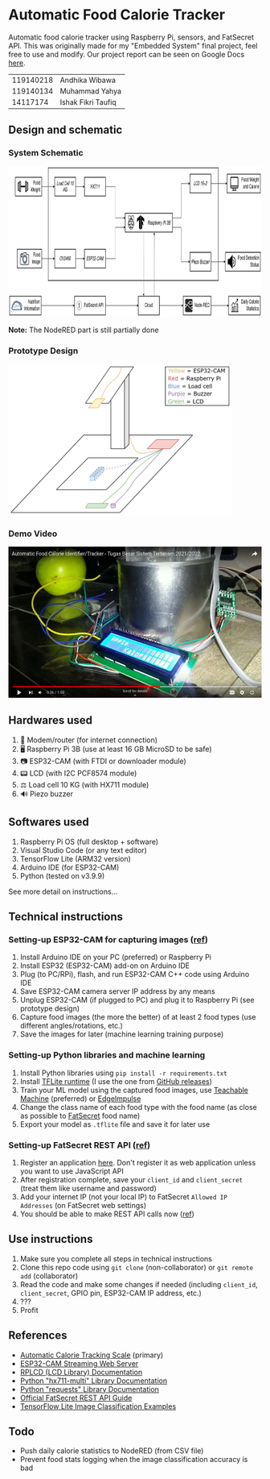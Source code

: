 # Automatic Food Calorie Tracker
Automatic food calorie tracker using Raspberry Pi, sensors, and FatSecret API. This was originally made for my "Embedded System" final project, feel free to use and modify. Our project report can be seen on Google Docs [here](https://docs.google.com/document/d/1jz4DmqK8kmIxa3OSr7nDh6nGGx4Qsud4/).

|||
|-|-|
|119140218|Andhika Wibawa|
|119140134|Muhammad Yahya|
|14117174|Ishak Fikri Taufiq|

## Design and schematic

### System Schematic
<img src="docs/System Schematic.png" height="300">

**Note:** The NodeRED part is still partially done

### Prototype Design
<img src="docs/Prototype Design.png" height="300">

### Demo Video
[<img src="docs/Video Thumbnail.png" height="300">](https://youtu.be/2P6GtZ_DnxM)

## Hardwares used
1. 📶 Modem/router (for internet connection)
2. 🖥️ Raspberry Pi 3B (use at least 16 GB MicroSD to be safe)
3. 📷 ESP32-CAM (with FTDI or downloader module)
4. 📟 LCD (with I2C PCF8574 module)
5. ⚖️ Load cell 10 KG (with HX711 module)
6. 🔊 Piezo buzzer

## Softwares used
1. Raspberry Pi OS (full desktop + software)
2. Visual Studio Code (or any text editor)
3. TensorFlow Lite (ARM32 version)
4. Arduino IDE (for ESP32-CAM)
5. Python (tested on v3.9.9)

See more detail on instructions...

## Technical instructions

### Setting-up ESP32-CAM for capturing images ([ref](https://randomnerdtutorials.com/esp32-cam-video-streaming-face-recognition-arduino-ide))
1. Install Arduino IDE on your PC (preferred) or Raspberry Pi
2. Install ESP32 (ESP32-CAM) add-on on Arduino IDE
3. Plug (to PC/RPi), flash, and run ESP32-CAM C++ code using Arduino IDE
4. Save ESP32-CAM camera server IP address by any means
5. Unplug ESP32-CAM (if plugged to PC) and plug it to Raspberry Pi (see prototype design)
5. Capture food images (the more the better) of at least 2 food types (use different angles/rotations, etc.)
6. Save the images for later (machine learning training purpose)

### Setting-up Python libraries and machine learning
1. Install Python libraries using `pip install -r requirements.txt`
2. Install [TFLite runtime](https://www.tensorflow.org/lite/guide/python) (I use the one from [GitHub releases](https://github.com/google-coral/pycoral/releases/))
3. Train your ML model using the captured food images, use [Teachable Machine](https://teachablemachine.withgoogle.com/) (preferred) or [EdgeImpulse](https://studio.edgeimpulse.com/)
4. Change the class name of each food type with the food name (as close as possible to [FatSecret](https://www.fatsecret.com/calories-nutrition/) food name)
5. Export your model as `.tflite` file and save it for later use

### Setting-up FatSecret REST API ([ref](https://platform.fatsecret.com/api/Default.aspx?screen=rapih))
1. Register an application [here](https://platform.fatsecret.com/api/Default.aspx?screen=r). Don't register it as web application unless you want to use JavaScript API
2. After registration complete, save your `client_id` and `client_secret` (treat them like username and password)
3. Add your internet IP (not your local IP) to FatSecret `Allowed IP Addresses` (on FatSecret web settings)
4. You should be able to make REST API calls now ([ref](https://platform.fatsecret.com/api/Default.aspx?screen=rapiref2))

## Use instructions
1. Make sure you complete all steps in technical instructions
2. Clone this repo code using `git clone` (non-collaborator) or `git remote add` (collaborator)
3. Read the code and make some changes if needed (including `client_id`, `client_secret`, GPIO pin, ESP32-CAM IP address, etc.)
4. ???
5. Profit

## References
* [Automatic Calorie Tracking Scale](https://www.hackster.io/lezwon/automatic-calorie-tracking-scale-31d780) (primary)
* [ESP32-CAM Streaming Web Server](https://randomnerdtutorials.com/esp32-cam-video-streaming-face-recognition-arduino-ide)
* [RPLCD (LCD Library) Documentation](https://rplcd.readthedocs.io/en/stable/)
* [Python "hx711-multi" Library Documentation](https://github.com/Morrious/hx711-multi)
* [Python "requests" Library Documentation](https://docs.python-requests.org/en/latest/)
* [Official FatSecret REST API Guide](https://platform.fatsecret.com/api/Default.aspx?screen=rapiauth2)
* [TensorFlow Lite Image Classification Examples](https://github.com/tensorflow/examples/tree/master/lite/examples/image_classification)

## Todo
* Push daily calorie statistics to NodeRED (from CSV file)
* Prevent food stats logging when the image classification accuracy is bad

